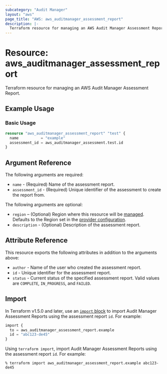 ```yaml
---
subcategory: "Audit Manager"
layout: "aws"
page_title: "AWS: aws_auditmanager_assessment_report"
description: |-
  Terraform resource for managing an AWS Audit Manager Assessment Report.
---
```


# Resource: aws_auditmanager_assessment_report

Terraform resource for managing an AWS Audit Manager Assessment Report.

## Example Usage

### Basic Usage

```terraform
resource "aws_auditmanager_assessment_report" "test" {
  name          = "example"
  assessment_id = aws_auditmanager_assessment.test.id
}
```

## Argument Reference

The following arguments are required:

* `name` - (Required) Name of the assessment report.
* `assessment_id` - (Required) Unique identifier of the assessment to create the report from.

The following arguments are optional:

* `region` – (Optional) Region where this resource will be [managed](https://docs.aws.amazon.com/general/latest/gr/rande.html#regional-endpoints). Defaults to the Region set in the [provider configuration](https://registry.terraform.io/providers/hashicorp/aws/latest/docs#aws-configuration-reference).
* `description` - (Optional) Description of the assessment report.

## Attribute Reference

This resource exports the following attributes in addition to the arguments above:

* `author` - Name of the user who created the assessment report.
* `id` - Unique identifier for the assessment report.
* `status` - Current status of the specified assessment report. Valid values are `COMPLETE`, `IN_PROGRESS`, and `FAILED`.

## Import

In Terraform v1.5.0 and later, use an [`import` block](https://developer.hashicorp.com/terraform/language/import) to import Audit Manager Assessment Reports using the assessment report `id`. For example:

```terraform
import {
  to = aws_auditmanager_assessment_report.example
  id = "abc123-de45"
}
```

Using `terraform import`, import Audit Manager Assessment Reports using the assessment report `id`. For example:

```console
% terraform import aws_auditmanager_assessment_report.example abc123-de45
```
